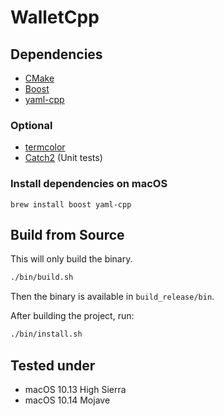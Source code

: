 # WalletCpp

## Dependencies

- [CMake](https://cmake.org/)
- [Boost](https://www.boost.org/)
- [yaml-cpp](https://github.com/jbeder/yaml-cpp)

### Optional

- [termcolor](https://github.com/ikalnytskyi/termcolor)
- [Catch2](https://github.com/catchorg/Catch2) (Unit tests)

### Install dependencies on macOS

```
brew install boost yaml-cpp
```

## Build from Source

This will only build the binary.

```bash
./bin/build.sh
```

Then the binary is available in `build_release/bin`.

After building the project, run:

```bash
./bin/install.sh
```

## Tested under

- macOS 10.13 High Sierra
- macOS 10.14 Mojave
